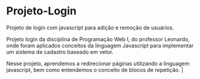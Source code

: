 # Projeto-Login
Projeto de login com javascript para adição e remoção de usuários.

Projeto login da disciplina de Programação Web I, do professor Leonardo, onde foram aplicados conceitos da linguagem Javascript para implementar um sistema de cadastro baseado em vetor.

Nesse projeto, aprendemos a redirecionar páginas utilizando a linguagem javascript, bem como entendemos o conceito de blocos de repetição. |